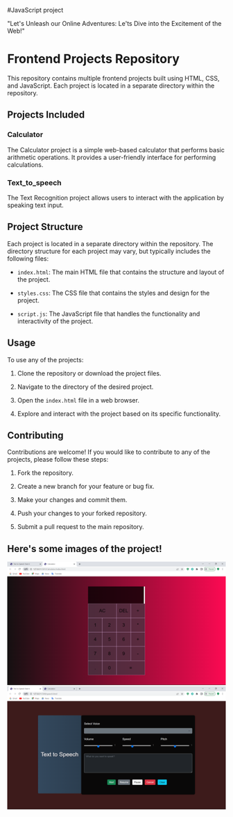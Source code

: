 
#JavaScript project


"Let's Unleash our Online Adventures: Le'ts Dive into the Excitement of the Web!"


# Frontend Projects Repository

This repository contains multiple frontend projects built using HTML, CSS, and JavaScript. Each project is located in a separate directory within the repository.

## Projects Included

### Calculator

The Calculator project is a simple web-based calculator that performs basic arithmetic operations. It provides a user-friendly interface for performing calculations.

### Text_to_speech

The Text Recognition project allows users to interact with the application by speaking  text input.



## Project Structure

Each project is located in a separate directory within the repository. The directory structure for each project may vary, but typically includes the following files:

- `index.html`: The main HTML file that contains the structure and layout of the project.

- `styles.css`: The CSS file that contains the styles and design for the project.

- `script.js`: The JavaScript file that handles the functionality and interactivity of the project.

## Usage

To use any of the projects:

1. Clone the repository or download the project files.

2. Navigate to the directory of the desired project.

3. Open the `index.html` file in a web browser.

4. Explore and interact with the project based on its specific functionality.

## Contributing

Contributions are welcome! If you would like to contribute to any of the projects, please follow these steps:

1. Fork the repository.

2. Create a new branch for your feature or bug fix.

3. Make your changes and commit them.

4. Push your changes to your forked repository.

5. Submit a pull request to the main repository.

## Here's some images of the project!

![Calculator](image/calculator.png)
![Text_to_speech](image/texttospeech.png)




